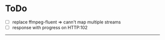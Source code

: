 # ToDo

- [ ] replace ffmpeg-fluent => cann't map multiple streams
- [ ] response with progress on HTTP:102

---
